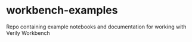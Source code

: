 # workbench-examples
Repo containing example notebooks and documentation for working with Verily Workbench
